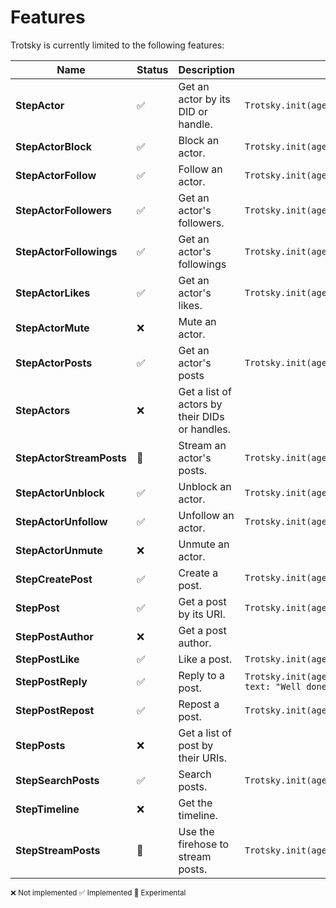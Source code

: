 # Features

Trotsky is currently limited to the following features:

 **Name** | **Status** | **Description** | **Example** 
---|---|---|---
 **StepActor** | :white_check_mark: | Get an actor by its DID or handle. | ```Trotsky.init(agent).actor('bsky.app')``` 
 **StepActorBlock** | :white_check_mark: | Block an actor. | ```Trotsky.init(agent).actor('bsky.app').block()``` 
 **StepActorFollow** | :white_check_mark: | Follow an actor. | ```Trotsky.init(agent).actor('bsky.app').follow()``` 
 **StepActorFollowers** | :white_check_mark: | Get an actor's followers. | ```Trotsky.init(agent).actor('bsky.app').followers().each()``` 
 **StepActorFollowings** | :white_check_mark: | Get an actor's followings | ```Trotsky.init(agent).actor('bsky.app').followings().each()``` 
 **StepActorLikes** | :white_check_mark: | Get an actor's likes. | ```Trotsky.init(agent).actor('bsky.app').likes().each()``` 
 **StepActorMute** | :x: | Mute an actor. |  
 **StepActorPosts** | :white_check_mark: | Get an actor's posts | ```Trotsky.init(agent).actor('bsky.app').posts().each()``` 
 **StepActors** | :x: | Get a list of actors by their DIDs or handles. |  
 **StepActorStreamPosts** | :test_tube: | Stream an actor's posts. | ```Trotsky.init(agent).actor('bsky.app').streamPost().each()``` 
 **StepActorUnblock** | :white_check_mark: | Unblock an actor. | ```Trotsky.init(agent).actor('bsky.app').unblock()``` 
 **StepActorUnfollow** | :white_check_mark: | Unfollow an actor. | ```Trotsky.init(agent).actor('bsky.app').unfollow()``` 
 **StepActorUnmute** | :x: | Unmute an actor. |  
 **StepCreatePost** | :white_check_mark: | Create a post. | ```Trotsky.init(agent).post({ text: "Mapo Tofu is spicy 🌶️" })``` 
 **StepPost** | :white_check_mark: | Get a post by its URI. | ```Trotsky.init(agent).post("at://did:plc:z72i7hdynmk6r22z27h6tvur/app.bsky.feed.post/3l6oveex3ii2l")``` 
 **StepPostAuthor** | :x: | Get a post author. | 
 **StepPostLike** | :white_check_mark: | Like a post. | ```Trotsky.init(agent).post("at://did:plc:z72i7hdynmk6r22z27h6tvur/app.bsky.feed.post/3l6oveex3ii2l").like()``` 
 **StepPostReply** | :white_check_mark: | Reply to a post. | ```Trotsky.init(agent).post("at://did:plc:z72i7hdynmk6r22z27h6tvur/app.bsky.feed.post/3l6oveex3ii2l").reply({ text: "Well done!" })``` 
 **StepPostRepost** | :white_check_mark: | Repost a post. | ```Trotsky.init(agent).post("at://did:plc:z72i7hdynmk6r22z27h6tvur/app.bsky.feed.post/3l6oveex3ii2l").repost()``` 
 **StepPosts** | :x: | Get a list of post by their URIs. |  
 **StepSearchPosts** | :white_check_mark: | Search posts. | ```Trotsky.init(agent).searchPosts({ q: "Mapo Tofu" }).each()``` 
 **StepTimeline** | :x: | Get the timeline. |  
 **StepStreamPosts** | :test_tube: | Use the firehose to stream posts. | ```Trotsky.init(agent).streamPost().each()```

 <small>:x: Not implemented :white_check_mark: Implemented :test_tube: Experimental</small>

<style scoped>
.vp-doc table {
  white-space: nowrap;
}
</style>